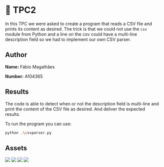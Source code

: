 # 📝 TPC2

In this TPC  we were asked to create a program that reads a CSV file and prints its content as desired.
The trick is that we could not use the `csv` module from Python and a line on the csv could have a multi-line description field so we had to implement our own CSV parser.

## Author
<p><strong>Name:</strong> Fábio Magalhães</p>
<p><strong>Number:</strong> A104365</p>

## Results

<!--
###### ⚠️ ATTENTION: To run the following commands you need to execute them from the root of the project and use at leat Python 3.10 (if not, you need to add the `__init__.py` file to the *utils* folder and every *TPC folder*.) 

To run the program you can use:
```bash
python -m TPC2.csvparser
```
-->

The code is able to detect when or not the description field is multi-line and print the content of the CSV file as desired. And deliver the expected results.

To run the program you can use:
```bash
python .\csvparser.py
```

## Assets
![](https://i.imgur.com/bNqceAX.png)
![](https://i.imgur.com/Nv4VFD1.png)
![](https://i.imgur.com/fujTlFm.png)
![](https://i.imgur.com/qCx6KeI.png)